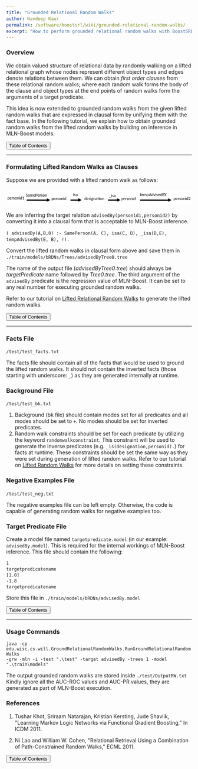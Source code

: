 ```yaml
---
title: "Grounded Relational Random Walks"
author: Navdeep Kaur
permalink: /software/boostsrl/wiki/grounded-relational-random-walks/
excerpt: "How to perform grounded relational random walks with BoostSRL."
---
```


### Overview

We obtain valued structure of relational data by randomly walking on a lifted relational graph whose nodes represent different object types and edges denote relations between them. We can obtain _first order clauses_ from these relational random walks; where each random walk forms the body of the clause and object types at the end points of random walks form the arguments of a target predicate.

This idea is now extended to grounded random walks from the given lifted random walks that are expressed in clausal form by unifying them with the fact base. In the following tutorial, we explain how to obtain grounded random walks from the lifted random walks by building on inference in MLN-Boost models.

<button class="btn btn--primary btn--large" onclick="topOfPage()">Table of Contents</button>

---

### Formulating Lifted Random Walks as Clauses

Suppose we are provided with a lifted random walk as follows:

<img src="https://raw.githubusercontent.com/boost-starai/BoostSRL-Misc/master/Images/liftedrandomwalkExample.png" style="display: block; margin: auto; padding-bottom: 0.4em; padding-top: 0.4em;"/>

We are inferring the target relation `advisedBy(personid1,personid2)` by converting it into a clausal form that is acceptable to MLN-Boost inference.

`( advisedBy(A,B,0) :- SamePerson(A, C), isa(C, D), _isa(D,E), tempAdvisedBy(E, B), !).`

Convert the lifted random walks in clausal form above and save them in `./train/models/bRDNs/Trees/advisedByTree0.tree`

The name of the output file (*advisedByTree0.tree*) should always be *targetPredicate* name followed by *Tree0.tree*. The third argument of the `advisedBy` predicate is the regression value of MLN-Boost. It can be set to any real number for executing grounded random walks.

Refer to our tutorial on [Lifted Relational Random Walks](../lifted-relational-random-walks/) to generate the lifted random walks.

<button class="btn btn--primary btn--large" onclick="topOfPage()">Table of Contents</button>

---

### Facts File

`/test/test_facts.txt`

The facts file should contain all of the facts that would be used to ground the lifted random walks. It should not contain the inverted facts (those starting with underscore: `_`) as they are generated internally at runtime.

### Background File

`/test/test_bk.txt`

1. Background (bk file) should contain modes set for all predicates and all modes should be set to `+`. No modes should be set for inverted predicates.
2. Random walk constraints should be set for each predicate by utilizing the keyword `randomwalkconstraint`. This constraint will be used to generate the inverse predicates (e.g. `_is(designation,personid).`) for facts at runtime. These constraints should be set the same way as they were set during generation of lifted random walks. Refer to our tutorial on [Lifted Random Walks](../lifted-relational-random-walks/) for more details on setting these constraints.

### Negative Examples File

`/test/test_neg.txt`

The negative examples file can be left empty. Otherwise, the code is capable of generating random walks for negative examples too.

### Target Predicate File

Create a model file named `targetpredicate.model` (in our example: `advisedBy.model`). This is required for the internal workings of MLN-Boost inference. This file should contain the following:

```
1
targetpredicatename
[1.0]
-1.8
targetpredicatename
```

Store this file in `./train/models/bRDNs/advisedBy.model`

<button class="btn btn--primary btn--large" onclick="topOfPage()">Table of Contents</button>

---

### Usage Commands

<code style="display: inline-block; word-break: break-all;">java -cp edu.wisc.cs.will.GroundRelationalRandomWalks.RunGroundRelationalRandomWalks -grw -mln -i -test ".\test" -target advisedBy -trees 1 -model ".\train\models"</code>

The output grounded random walks are stored inside `./test/OutputRW.txt` Kindly ignore all the AUC-ROC values and AUC-PR values, they are generated as part of MLN-Boost execution.

### References

1. Tushar Khot, Sriraam Natarajan, Kristian Kersting, Jude Shavlik, "Learning Markov Logic Networks via Functional Gradient Boosting," In ICDM 2011.

2. Ni Lao and William W. Cohen, "Relational Retrieval Using a Combination of Path-Constrained Random Walks," ECML 2011.

<button class="btn btn--primary btn--large" onclick="topOfPage()">Table of Contents</button>

<script>
function topOfPage() {
    $('html, body').animate({ scrollTop: 0 }, 'fast');
}
</script>
